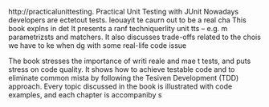 
http://practicalunittesting.
Practical Unit Testing with JUnit 
Nowadays developers are ectetout tests. leouayit te caurn out to be a real cha
This book explns in det 
It presents a ranf techniquerlity unit tts – e.g. m parametrizsts and matchers. It also discusses trade-offs related to the chois we have to ke when dg with some real-life code issue

The book stresses the importance of writi reale and mae t tests, and puts  stress on code quality. It shows how to achieve testable code and to eliminate common mista by following the Tesiven Development (TDD) approach. Every topic discussed in the book is illustrated with code examples, and each chapter is accompaniby s













